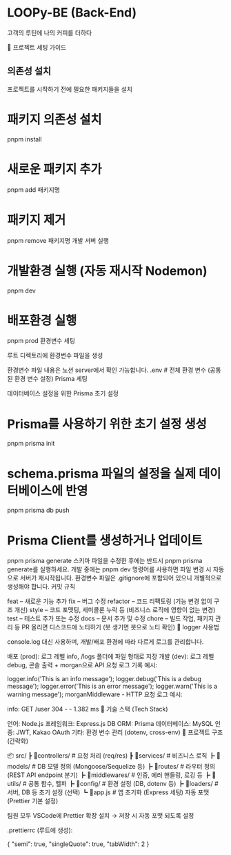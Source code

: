 # LOOPy-BE (Back-End)

고객의 루틴에 나의 커피를 더하다

🚀 프로젝트 세팅 가이드

## 의존성 설치

프로젝트를 시작하기 전에 필요한 패키지들을 설치

# 패키지 의존성 설치
pnpm install

# 새로운 패키지 추가
pnpm add 패키지명

# 패키지 제거
pnpm remove 패키지명
개발 서버 실행

# 개발환경 실행 (자동 재시작 Nodemon)
pnpm dev

# 배포환경 실행
pnpm prod
환경변수 세팅

루트 디렉토리에 환경변수 파일을 생성

환경변수 파일 내용은 노션 server에서 확인 가능합니다.
.env    # 전체 환경 변수 (공통된 환경 변수 설정)
Prisma 세팅

데이터베이스 설정을 위한 Prisma 초기 설정

# Prisma를 사용하기 위한 초기 설정 생성
pnpm prisma init

# schema.prisma 파일의 설정을 실제 데이터베이스에 반영
pnpm prisma db push

# Prisma Client를 생성하거나 업데이트
pnpm prisma generate
스키마 파일을 수정한 후에는 반드시 pnpm prisma generate를 실행하세요.
개발 중에는 pnpm dev 명령어를 사용하면 파일 변경 시 자동으로 서버가 재시작됩니다.
환경변수 파일은 .gitignore에 포함되어 있으니 개별적으로 생성해야 합니다.
커밋 규칙

feat – 새로운 기능 추가
fix – 버그 수정
refactor – 코드 리팩토링 (기능 변경 없이 구조 개선)
style – 코드 포맷팅, 세미콜론 누락 등 (비즈니스 로직에 영향이 없는 변경)
test – 테스트 추가 또는 수정
docs – 문서 추가 및 수정
chore – 빌드 작업, 패키지 관리 등
PR 올리면 디스코드에 노티하기 (봇 생기면 봇으로 노티 확인)
📌 logger 사용법

console.log 대신 사용하며, 개발/배포 환경에 따라 다르게 로그를 관리합니다.

배포 (prod): 로그 레벨 info, /logs 폴더에 파일 형태로 저장
개발 (dev): 로그 레벨 debug, 콘솔 출력 + morgan으로 API 요청 로그 기록
예시:

logger.info('This is an info message');
logger.debug('This is a debug message');
logger.error('This is an error message');
logger.warn('This is a warning message');
morganMiddleware - HTTP 요청 로그 예시:

info: GET /user 304 - - 1.382 ms
📌 기술 스택 (Tech Stack)

언어: Node.js
프레임워크: Express.js
DB ORM: Prisma
데이터베이스: MySQL
인증: JWT, Kakao OAuth
기타: 환경 변수 관리 (dotenv, cross-env)
📂 프로젝트 구조 (간략화)

📦 src/
┣ 📂controllers/         # 요청 처리 (req/res)
┣ 📂services/            # 비즈니스 로직
┣ 📂models/              # DB 모델 정의 (Mongoose/Sequelize 등)
┣ 📂routes/              # 라우터 정의 (REST API endpoint 분기)
┣ 📂middlewares/         # 인증, 에러 핸들링, 로깅 등
┣ 📂utils/               # 공통 함수, 헬퍼
┣ 📂config/              # 환경 설정 (DB, dotenv 등)
┣ 📂loaders/             # 서버, DB 등 초기 설정 (선택)
┗ 📜app.js               # 앱 초기화 (Express 세팅)
자동 포맷 (Prettier 기본 설정)

팀원 모두 VSCode에 Prettier 확장 설치
→ 저장 시 자동 포맷 되도록 설정

.prettierrc (루트에 생성):

{
  "semi": true,
  "singleQuote": true,
  "tabWidth": 2
}